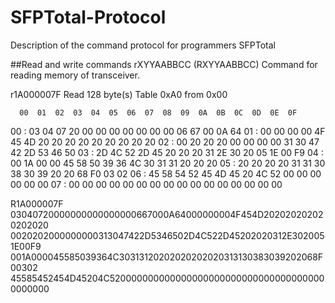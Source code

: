 # SFPTotal-Protocol
Description of the command protocol for programmers SFPTotal


##Read and write commands
rXYYAABBCC (RXYYAABBCC)
Command for reading memory of transceiver.

r1A000007F
Read 128 byte(s) Table 0xA0 from 0x00

      00  01  02  03  04  05  06  07  08  09  0A  0B  0C  0D  0E  0F

00 :  03  04  07  20  00  00  00  00  00  00  00  06  67  00  0A  64
01 :  00  00  00  00  4F  45  4D  20  20  20  20  20  20  20  20  20
02 :  00  20  20  20  00  00  00  00  31  30  47  42  2D  53  46  50
03 :  2D  4C  52  2D  45  20  20  20  31  2E  30  20  05  1E  00  F9
04 :  00  1A  00  00  45  58  50  39  36  4C  30  31  31  20  20  20
05 :  20  20  20  20  31  31  30  38  30  39  20  20  68  F0  03  02
06 :  45  58  54  52  45  4D  45  20  4C  52  00  00  00  00  00  00
07 :  00  00  00  00  00  00  00  00  00  00  00  00  00  00  00  00

R1A000007F  
03040720000000000000000667000A64000000004F454D202020202020202020
0020202000000000313047422D5346502D4C522D45202020312E3020051E00F9
001A000045585039364C30313120202020202020313130383039202068F00302
45585452454D45204C5200000000000000000000000000000000000000000000
